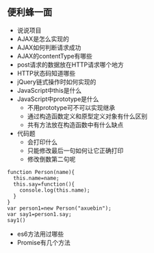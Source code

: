 ## 便利蜂一面

- 说说项目
- AJAX是怎么实现的
- AJAX如何判断请求成功
- AJAX的contentType有哪些
- post请求的数据放在HTTP请求哪个地方
- HTTP状态码知道哪些
- jQuery链式操作时如何实现的
- JavaScript中this是什么
- JavaScript中prototype是什么
  - 不用prototype可不可以实现继承
  - 通过构造函数定义和原型定义对象有什么区别
  - 共有方法放在构造函数中有什么缺点
- 代码题
  - 会打印什么
  - 只能修改最后一句如何让它正确打印
  - 修改倒数第二句呢

```javascrpt
function Person(name){
  this.name=name;
  this.say=function(){
    console.log(this.name);
  }
}
var person1=new Person("axuebin");
var say1=person1.say;
say1()
```

- es6方法用过哪些
- Promise有几个方法